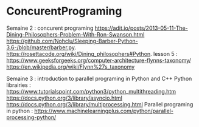 # ConcurentPrograming

Semaine 2 : concurent programing
  https://adit.io/posts/2013-05-11-The-Dining-Philosophers-Problem-With-Ron-Swanson.html
  https://github.com/Nohclu/Sleeping-Barber-Python-3.6-/blob/master/barber.py. 
  https://rosettacode.org/wiki/Dining_philosophers#Python.
 lesson 5 : 
  https://www.geeksforgeeks.org/computer-architecture-flynns-taxonomy/
  https://en.wikipedia.org/wiki/Flynn%27s_taxonomy

Semaine 3 : introduction to parallel programing in Python and C++
  Python librairies : 
	https://www.tutorialspoint.com/python3/python_multithreading.htm
	https://docs.python.org/3/library/asyncio.html
	https://docs.python.org/3/library/multiprocessing.html
  Parallel programing in python : https://www.machinelearningplus.com/python/parallel-processing-python/